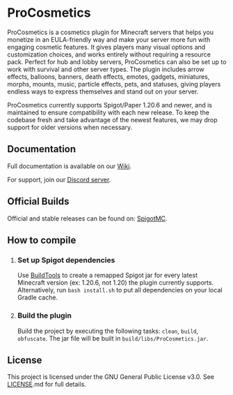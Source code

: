 # ProCosmetics

ProCosmetics is a cosmetics plugin for Minecraft servers that helps you monetize in an EULA-friendly way and make
your server more fun with engaging cosmetic features. It gives players many visual options and customization choices,
and works entirely without requiring a resource pack. Perfect for hub and lobby servers, ProCosmetics can also be set up
to work with survival and other server types. The plugin includes arrow effects, balloons, banners, death effects,
emotes, gadgets, miniatures, morphs, mounts, music, particle effects, pets, and statuses, giving players endless ways to
express themselves and stand out on your server.

ProCosmetics currently supports Spigot/Paper 1.20.6 and newer, and is maintained to ensure compatibility with each new
release. To keep the codebase fresh and take advantage of the newest features, we may drop support for older versions
when necessary.

## Documentation

Full documentation is available on our [Wiki](https://github.com/File14/ProCosmetics/wiki).

For support, join our [Discord server](https://discord.gg/ERVgpfg).

## Official Builds

Official and stable releases can be found on:
[SpigotMC](https://www.spigotmc.org).

## How to compile

1. ### Set up Spigot dependencies
   Use [BuildTools](https://www.spigotmc.org/wiki/buildtools/#wikiPage) to create a remapped Spigot jar for every latest
   Minecraft version (ex: 1.20.6, not 1.20) the plugin currently supports. Alternatively, run
   `bash install.sh` to put all dependencies on your local Gradle cache.

2. ### Build the plugin
   Build the project by executing the following tasks: `clean`, `build`, `obfuscate`. The jar file will be built in
   `build/libs/ProCosmetics.jar`.

## License

This project is licensed under the GNU General Public License v3.0. See [LICENSE](LICENSE).md for full details.